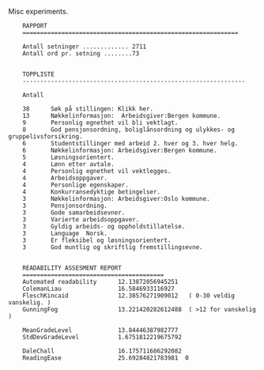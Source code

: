 
Misc experiments.

        RAPPORT
        =============================================================

        Antall setninger ............. 2711
        Antall ord pr. setning ........73


        TOPPLISTE
        ---------------------------------------------------------------
        
        Antall

        38      Søk på stillingen: Klikk her. 
        13      Nøkkelinformasjon:  Arbeidsgiver:Bergen kommune. 
        9       Personlig egnethet vil bli vektlagt. 
        8       God pensjonsordning, boliglånsordning og ulykkes- og gruppelivsforsikring. 
        6       Studentstillinger med arbeid 2. hver og 3. hver helg. 
        6       Nøkkelinformasjon: Arbeidsgiver:Bergen kommune. 
        5       Løsningsorientert. 
        4       Lønn etter avtale. 
        4       Personlig egnethet vil vektlegges. 
        4       Arbeidsoppgaver. 
        4       Personlige egenskaper. 
        4       Konkurransedyktige betingelser. 
        3       Nøkkelinformasjon: Arbeidsgiver:Oslo kommune. 
        3       Pensjonsordning. 
        3       Gode samarbeidsevner. 
        3       Varierte arbeidsoppgaver. 
        3       Gyldig arbeids- og oppholdstillatelse. 
        3       Language  Norsk. 
        3       Er fleksibel og løsningsorientert. 
        3       God muntlig og skriftlig fremstillingsevne. 


        READABILITY ASSESMENT REPORT
        ========================================
        Automated readability      12.13872056945251
        ColemanLiau                16.5846933116927
        FleschKincaid              12.38576271909012   ( 0-30 veldig vanskelig. )
        GunningFog                 13.221420282612488  ( >12 for vanskelig )

        MeanGradeLevel             13.84446387982777
        StdDevGradeLevel           1.6751812219675792

        DaleChall                  16.175711686292082
        ReadingEase                25.69284821783981  0